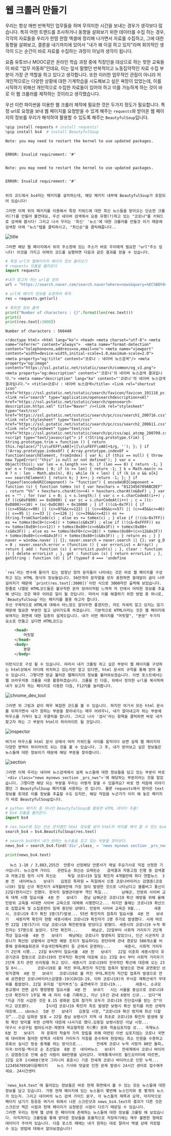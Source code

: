 # 웹 크롤러 만들기

  우리는 항상 매번 반복적인 업무들을 하며 무의미한 시간을 보내는 경우가 생각보다 많습니다. 특히 어떤 트랜드를 조사하거나 동향을 살펴보기 위한 데이터를 수집 하는 경우, 각각의 자료들을 우리가 한땀 한땀 엑셀에 정리해 나가면서 자료를 수집하고, 그에 대한 동향을 살펴보고, 결론을 내기까지에 있어서 "내가 왜 이걸 하고 있지"라며 회의적인 생각이 드는 순간이 바로 자료를 수집하는 과정이 아닐까 생각이 됩니다.
  
  요즘 유튜브나 MOOC같은 온라인 학습 과정 중에 직장인을 대상으로 하는 핫한 교육들이 바로 "업무 자동화"인데요, 이는 앞서 말했던 반복적이고 노동집약적인 자료 수집 부분이 가장 큰 역할을 하고 있다고 생각합니다. 또한 이러한 업무적인 관점이 아니라 저 개인적으로는 다양한 상황에 대한 기계학습을 시도해보고 싶은 욕망이 있었는데, 이를 시작하기 위해선 개인적으로 수집한 자료들이 있어야 하고 이를 가능하게 하는 것이 바로 이 웹 크롤러를 제작하는 것이라고 생각했습니다.
  
  우선 이런 파이썬을 이용한 웹 크롤러 제작에 필요한 것은 두가지 정도가 필요합니다. 특정 url로 요청을 보내 웹 페이지를 요청받을 수 있게 해주는 `requests`와 받아온 웹 페이지의 정보를 우리가 해석하여 활용할 수 있도록 해주는 `BeautyfulSoup`입니다.
  


```python
%pip install requests # install requests!
%pip install bs4  # install BeautyfulSoup
```

    Note: you may need to restart the kernel to use updated packages.
    

    ERROR: Invalid requirement: '#'
    

    Note: you may need to restart the kernel to use updated packages.
    

    ERROR: Invalid requirement: '#'
    

    위의 코드에서 bs4라는 패키지를 설치하는데, 해당 패키지 내부에 BeautyfulSoup가 포함되어 있습니다!
    
    그러면 이제 위의 패키지를 이용해서 특정 키워드에 대한 최신 뉴스들을 받아오는 단순한 크롤러(?)를 만들어 볼껀데요, 우선 네이버 검색에서 요즘 유행(?)하고 있는 "코로나"를 키워드로 검색해 봅시다! 그리고 나서 우리는 '최신' '뉴스'에 대한 크롤러를 만들것 이기 때문에 검색창 아래 "뉴스"탭을 클릭하시고, "최신순"을 클릭해줍니다..
    
![title](src/search.png)
    
    그러면 해당 웹 페이지에서 위의 주소창에 있는 주소가 바로 우리에게 필요한 "url"주소 입니다! 이것을 가지고 아래의 코드를 실행하면 다음과 같은 결과를 얻을 수 있습니다.


```python
# 특정 url의 웹페이지의 페이지 정보 불러오기
# requests 모듈을 불러온다
import requests

#내가 찾고자 하는 url을 정의
url = "https://search.naver.com/search.naver?where=news&query=%EC%BD%94%EB%A1%9C%EB%82%98&sm=tab_srt&sort=1&photo=0&field=0&reporter_article=&pd=0&ds=&de=&docid=&nso=so%3Add%2Cp%3Aall%2Ca%3Aall&mynews=0&refresh_start=0&related=0"

# url에 페이지 정보를 요청하여 획득
res = requests.get(url)

# 획득한 정보 출력
print("Number of characters : {}".format(len(res.text)))
print()
print(res.text[:3000])
```

    Number of characters : 560440
    
    <!doctype html> <html lang="ko"> <head> <meta charset="utf-8"> <meta name="referrer" content="always">  <meta name="format-detection" content="telephone=no,address=no,email=no"> <meta name="viewport" content="width=device-width,initial-scale=1.0,maximum-scale=2.0"> <meta property="og:title" content="코로나 : 네이버 뉴스검색"/> <meta property="og:image" content="https://ssl.pstatic.net/sstatic/search/common/og_v3.png"> <meta property="og:description" content="'코로나'의 네이버 뉴스검색 결과입니다."> <meta name="description" lang="ko" content="'코로나'의 네이버 뉴스검색 결과입니다."> <title>코로나 : 네이버 뉴스검색</title> <link rel="shortcut icon" href="https://ssl.pstatic.net/sstatic/search/favicon/favicon_191118_pc.ico">  <link rel="search" type="application/opensearchdescription+xml" href="https://ssl.pstatic.net/sstatic/search/opensearch-description.https.xml" title="Naver" /><link rel="stylesheet" type="text/css" href="https://ssl.pstatic.net/sstatic/search/pc/css/search1_200716.css"> <link rel="stylesheet" type="text/css" href="https://ssl.pstatic.net/sstatic/search/pc/css/search2_200611.css"> <link rel="stylesheet" type="text/css" href="https://ssl.pstatic.net/sstatic/search/pc/css/api_atcmp_200709.css"><script type="text/javascript"> if (!String.prototype.trim) { String.prototype.trim = function () { return this.replace(/^[\s\uFEFF\xA0]+|[\s\uFEFF\xA0]+$/g, ''); }; } if (!Array.prototype.indexOf) { Array.prototype.indexOf = function(searchElement, fromIndex) { var k; if (this == null) { throw new TypeError('"this" is null or not defined'); } var o = Object(this); var len = o.length >>> 0; if (len === 0) { return -1; } var n = fromIndex | 0; if (n >= len) { return -1; } k = Math.max(n >= 0 ? n : len - Math.abs(n), 0); while (k < len) { if (k in o && o[k] === searchElement) { return k; } k++; } return -1; }; } if (typeof(encodeURIComponent) != "function") { encodeURIComponent = function (s) { function toHex (n) { var hexchars = "0123456789ABCDEF" ; return "%%" + hexchars.charAt(n>>4) + hexchars.charAt(n&0xF) ; } var es = "" ; for (var i = 0; i < s.length;) { var c = s.charCodeAt(i++) ; if ((c&0xF800) == 0xD800) { var sc = s.charCodeAt(i++) ; c = ((c-0xD800)<<10) + (sc-0xDC00) + 0x10000 ; } if (!(c&~0x7F)) { if ((c>=65&&c<=90) || (c>=97&&c<=122) || (c>=48&&c<=57) || (c>=45&&c<=46) || c==95 || c==33 || c==126 || (c>=39&&c<=42)) es += String.fromCharCode(c) ; else es += toHex(c) ; } else if (!(c&~0x7FF)) es += toHex(0xC0+(c>>6)) + toHex(c&0x3F) ; else if (!(c&~0xFFFF)) es += toHex(0xE0+(c>>12)) + toHex(0x80+(c>>6&0x3F)) + toHex(0x80+(c&0x3F)) ; else es += toHex(0xF0+(c>>18)) + toHex(0x80+(c>>12&0x3F)) + toHex(0x80+(c>>6&0x3F)) + toHex(0x80+(c&0x3F)) ; } return es ; } } naver = window.naver || {}; naver.search = naver.search || {}; var g_D = 0 ; naver.search.error = (function () { var errorList = Array() ; return { add : function (s) { errorList.push(s) ; }, clear : function () { delete errorList ; }, get : function (s) { return errorList ; }, getString : function (d) { if (typeof d === 'undefine
    

    `res`라는 변수에 들어가 있는 엄청난 양의 문자들이 나타내는 것은 바로 웹 페이지를 구성하고 있는 HTML 형식의 정보들입니다. 56만개의 문자열을 모두 표현하면 쓸데없이 글이 너무 길어지기 때문에 `print(res.text[:3000])`이런 식으로 3000자만 출력해 보았습니다. 한줄로 나열된 HTML코드들은 불규칙한 문자 덩어리처럼 느껴져 저 안에서 어떠한 정보를 추출해 낸다는 것은 매우 어려운 일이 될 것입니다. 따라서 이를 해결하기 위한 방법 중 하나로, `BeautyfulSoup`라는 패키지를 활용 하고자 합니다.
    우선 구체적으로 HTML에 대해서 어느정도 알아두면 좋겠지만, 저도 자세히 알고 있지는 않기 때문에 필요한 부분만 짚고 넘어가도록 하겠습니다. 기본적으로 HTML이라는 것은 웹 페이지에 보여지는 화면에 대한 일종의 설계도입니다. 내가 어떤 페이지를 "머릿말", "본문" 두가지 요소로 만들고 싶다면 HTML코드는 
```html
    <head>
        머릿말
    </head>
    <body>
        본문
    </body>
```
    이런식으로 구성 될 수 있습니다. 따라서 내가 크롤링 하고 싶은 부분이 웹 페이지를 구성하는 html상에서 어디에 위치하고 있는지만 알고 있다면, html 문서의 규칙을 통해 얻어 올 수 있습니다. 그렇다면 방금 불러온 웹페이지의 정보를 불러와보겠습니다. 이번 포스트에서는 웹 브라우저중 크롬을 사용 활용하겠습니다. 크롬을 킨 다음, 위에서 정의한 url을 복사하여 내가 보고자 하는 페이지로 이동한 다음, F12키를 눌러봅니다.
    
![chrome_dev_tool](src/dev_tool.png)

    그러면 위 그림과 같이 매우 복잡한 코드를 볼 수 있습니다. 하지만 여기서 모든 html 문서를 뒤져가면서 내가 원하는 부분을 찾아내기는 매우 어려우니, 내가 알아내고자 하는 부분에 마우스를 가져다 놓고 우클릭을 합니다. 그리고 나서 '검사'라는 항목을 클릭하면 바로 내가 찾고자 하는 그 부분의 html이 하이라이트 될 것입니다.
    
![inspector](src/inspector.png)
    
    여기서 마우스를 html 문서 상에서 여러 키워드들 사이를 움직이다 보면 실제 웹 페이지의 다양한 영역이 하이라이트 되는 것을 볼 수 있습니다. 그 후, 내가 받아보고 싶은 정보들은 뉴스들에 대한 정보이기 때문에 해당 부분을 찾아봅니다.
    
![section](src/find_sec.png)

    그러면 이제 우리는 네이버 뉴스검색에서 실제 뉴스들에 대한 정보들을 담고 있는 부분이 바로 `<div class="news mynews section _prs_nws">`에 해당하는 부분이라는 것을 알았습니다. 그렇다면 해당 되는 부분을 우리는 어떻게 찾을 수 있을까요? 바로 맨 처음에 이야기 했던 그 BeautyfulSoup 패키지를 사용하는 것 입니다. 물론 requests에서 받아온 text정보를 토대로 이를 정보를 추출할 수도 있지만, 해당 작업을 누군가가 이미 해 놓은 패키지가 바로 BeautyfulSoup입니다.
    


```python
# python 패키지 중 하나인 BeautyfulSoup를 활용한 HTML 데이터 추출!
# bs4 모듈을 불러온다.
import bs4

# res.text에 있는 단순 문자열인 html 정보를 넣어 html의 의미를 해석 할 수 있는 bs4 객체를 생성한다.
search_bs4 = bs4.BeautifulSoup(res.text)

# search_bs4에서 내가 원하는 뉴스들을 갖고 있는 부분을 찾아낸다.
news_bs4 = search_bs4.find('div',class_ = 'news mynews section _prs_nws')

print(news_bs4.text)
```

      뉴스 1-10 / 3,883,255건  언론사 선정해당 언론사가 채널 주요기사로 직접 선정한 기사입니다. 뉴스검색 가이드   관련도순 최신순 오래된순   검색결과 자동고침 진행 중 검색결과 자동고침 정지 시작 최신순     독일 코로나19 일일 확진자 4개월만에 최다 연합뉴스  3분 전  네이버뉴스   보내기   김정은 특파원 = 독일에서 신종 코로나바이러스 감염증(코로나19) 일일 신규 확진자가 4개월여만에 가장 많이 발생한 것으로 나타났다고 블룸버그 통신이 22일(현지시간) 전했다. 한국의 질병관리본부 격인 독일...      남해군, 민방위 사이버 교육 대체 시행 일요서울  4분 전   보내기   경남 남해군은 코로나19 확산 예방을 위해 올해 민방위 교육을 비대면 사이버 교육으로 대체해 시행한다고... 하지만 올해는 코로나19 확산으로 집합교육 및 소집훈련이 일체 중단된 상태다. 민방위 사이버 교육은 9월...      세종시, 코로나19 추가 확진 1명(57)발생... 55번 확진자의 접촉자 일요서울  4분 전   보내기   세종지역 확진자 현황 세종시에서 코로나19 확진자가 1명 추가로 발생했다. 시에 따르면 22일 1명(57)이 이날 코로나19 확진판정을 받았다고 밝혔다. 세종시의 코로나19 누적 확진자는 57명으로 늘었다. 57번 확진자...      해남군, 22일부터 사회적 거리두기 2단계 격상 일요서울  4분 전   보내기   해남에는 코로나가 발생하지 않았으나, 인근 시군까지 코로나가 확산된 상황에서 강력한 예방 조치가 필요하다는 판단아래 관내 경로당 586개소를 비롯해 문화예술회관과 우슬국민체육센터 등 군에서 운영하는...      세종시, 사회적 거리두기 2단계 시행... 23일 0시부터 일요서울  4분 전   보내기   22일 이춘희 세종시장이 유관기관과 합동으로 코로나19의 전국적인 확산에 대응해 오는 23일 0시 부터 사회적 거리두기 2단계 조치 관련 브리핑을 하고 있다. 세종시가 코로나19의 전국적인 확산에 대응해 오는 23일 0시...      코로나19로 불 꺼진 무대…확진자 직간접 접촉자 발생으로 연쇄 공연중단 브릿지경제  4분 전   보내기   코로나19로 불 꺼진 무대…확진자 직간접 접촉자 발생으로 연쇄 공연중단 코로나바이러스감염증-19(COVID-19, 이하 코로나19)의 무서운 재확산세가 무대 위를 휩쓸었다. 22일 뮤지컬 ‘킹키부츠’는 출연배우가 코로나19...      세종시, 소규모 종교행사 전면 금지 행정명령 일요서울  4분 전   보내기   시는 서울을 중심으로 코로나19 신규 확진자가 1주일 째 세 자리 수를 기록하고, 지난 1주간 관내 6명의 신규... 있다"며 "지금 가장 시급한 것은 8.15 광화문 집회 참가자 모두가 코로나19 진단검사를 받는 것"이라고 강조했다.      【시사】코로나19 확진자 최초 발생한 보령시 확산 방지를 위한 선제적 대응에... sbn뉴스  5분 전   보내기   김동일 시장, “코로나19 확산 방지에 최선 다할 것”...긴급 담화문 발표 = 22일 충남 보령시가 지역 내 최초로 코로나19 확진자 발생에 맞춰 확산 방지를 위한 선제적 대응에 나서기로 했다.김동일 보령시장은 이날 시청...      대구시 수성구립 범어도서관·계명대 목요철학원 차(茶) 문화 학술심포지엄 성... 국제뉴스  6분 전   보내기   차 문화의 학술적 가치 정립을 위해 마련된 이번 심포지엄는 코로나 국면에 대비하여 철저한 방역과 사회적 거리두기 지침을 준수하여 현장에는 최소 인원을 수용하고 유튜브 실시간 방송 중계를 하는 방식으로...      전세계 코로나 누적 사망자 80만 돌파…미국·브라질·멕시코 순 조선일보  8분 전  네이버뉴스   보내기   전세계에서 코로나 바이러스 감염증으로 인해 숨진 사람이 80만명을 넘어섰다. 국제통계사이트 월드오미터에 따르면, 22일 오후 1시40분(영국 그리니치 표준시) 기준 전세계 코로나 바이러스로 인한 누적...     12345678910다음페이지    뉴스 기사와 댓글로 인한 문제 발생시 24시간 센터로 접수해주세요. 24시간센터 
    

    `news_bs4.text`에 들어있는 정보들은 바로 현재 화면에서 볼 수 있는 모든 뉴스들에 대한 정보를 담고 있습니다. 가령 현재 페이지에 있는 뉴스들이 몇번째 뉴스인지와 총 몇개의 뉴스가 있는지. 그리고 네이버의 뉴스 검색 가이드 문구, 각 뉴스들의 제목과 요약, 마지막으로 페이지 넘기기 등등등 여기서 위에서 나온 스크린샷과 news_bs4.text의 결과가 다른 것은 스크린샷 찍은 시점과 현재 페이지가 요청받은 시점이 다르기 때문일 수 있습니다.
    그러면 우리는 현재 웹 상에 한 페이지에 존재하는 뉴스들에 대한 정보를 크롤링 해 보았습니다. 아직까지는 크롤링을 통해 받아온 정보들을 효율적으로 저장하기에는 매우 불편한 형태로 데이터가 주어져 있습니다. 다음 포스트 때에는 내가 원하는 대로 잘라서 엑셀 상에 저장할 수 있는 방법에 대해서 알아보겠습니다!

